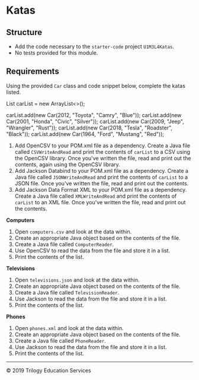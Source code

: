 # Katas

## Structure

- Add the code necessary to the `starter-code` project `U1M3L4Katas`.
- No tests provided for this module.

## Requirements

Using the provided `Car` class and code snippet below, complete the katas listed.


List<Car> carList = new ArrayList<>();

carList.add(new Car(2012, "Toyota", "Camry", "Blue"));
carList.add(new Car(2001, "Honda", "Civic", "Silver"));
carList.add(new Car(2009, "Jeep", "Wrangler", "Rust"));
carList.add(new Car(2018, "Tesla", "Roadster", "Black"));
carList.add(new Car(1964, "Ford", "Mustang", "Red"));


1. Add OpenCSV to your POM.xml file as a dependency. Create a Java file called ```CSVWriteAndRead``` and print the contents of ```carList``` to a CSV using the OpenCSV library. Once you've written the file, read and print out the contents, again using the OpenCSV library.
1. Add Jackson Databind to your POM.xml file as a dependency. Create a Java file called ```JSONWriteAndRead``` and print the contents of ```carList``` to a JSON file. Once you've written the file, read and print out the contents.
1. Add Jackson Data Format XML to your POM.xml file as a dependency. Create a Java file called ```XMLWriteAndRead``` and print the contents of ```carList``` to an XML file. Once you've written the file, read and print out the contents.

**Computers**
1. Open ```computers.csv``` and look at the data within.  
1. Create an appropriate Java object based on the contents of the file.
1. Create a Java file called ```ComputerReader```.
1. Use OpenCSV to read the data from the file and store it in a list. 
1. Print the contents of the list.

**Televisions**
1. Open ```televisions.json``` and look at the data within.  
1. Create an appropriate Java object based on the contents of the file.
1. Create a Java file called ```TelevisionReader```.
1. Use Jackson to read the data from the file and store it in a list. 
1. Print the contents of the list.

**Phones**
1. Open `phones.xml` and look at the data within. 
1. Create an appropriate Java object based on the contents of the file.
1. Create a Java file called ```PhoneReader```.
1. Use Jackson to read the data from the file and store it in a list. 
1. Print the contents of the list.

---
© 2019 Trilogy Education Services